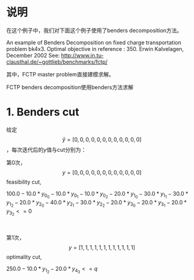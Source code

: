 # 说明
在这个例子中，我们对下面这个例子使用了benders decomposition方法。

An example of Benders Decomposition on fixed charge transportation
problem bk4x3.
Optimal objective in reference : 350.
Erwin Kalvelagen, December 2002
See:
http://www.in.tu-clausthal.de/~gottlieb/benchmarks/fctp/

其中，FCTP master problem直接建模求解。

FCTP benders decomposition使用benders方法求解

# 1. Benders cut 

给定
$$\hat{y} = [0,0,0,0,0,0,0,0,0,0,0,0]$$
，每次迭代后的$y$值与cut分别为：

第0次，
$$y = [0,0,0,0,0,0,0,0,0,0,0,0]$$
feasibility cut,

$100.0 -10.0*y_0_0 -10.0*y_0_1 -10.0*y_0_2 -20.0*y_1_0 -30.0*y_1_1 -30.0*y_1_2 -20.0*y_2_0 -40.0*y_2_1 -30.0*y_2_2 -20.0*y_3_0 -20.0*y_3_1 -20.0*y_3_2 <= 0$

<br>

第1次，
$$y = [1,1,1,1,1,1,1,1,1,1,1,1]$$
optimality cut,

$250.0 -10.0*y_1_2 -20.0*y_4_3 <= q$